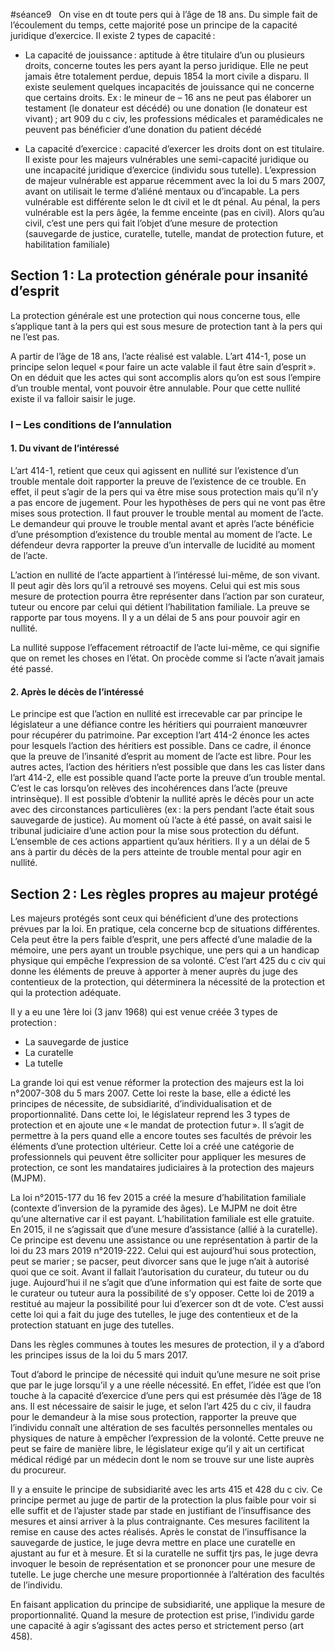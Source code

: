 #séance9 
 
On vise en dt toute pers qui à l’âge de 18 ans. Du simple fait de l’écoulement du temps, cette majorité pose un principe de la capacité juridique d’exercice. Il existe 2 types de capacité :  

- La capacité de jouissance : aptitude à être titulaire d’un ou plusieurs droits, concerne toutes les pers ayant la perso juridique. Elle ne peut jamais être totalement perdue, depuis 1854 la mort civile a disparu. Il existe seulement quelques incapacités de jouissance qui ne concerne que certains droits. Ex : le mineur de – 16 ans ne peut pas élaborer un testament (le donateur est décédé) ou une donation (le donateur est vivant) ; art 909 du c civ, les professions médicales et paramédicales ne peuvent pas bénéficier d’une donation du patient décédé  
    

- La capacité d’exercice : capacité d’exercer les droits dont on est titulaire. Il existe pour les majeurs vulnérables une semi-capacité juridique ou une incapacité juridique d’exercice (individu sous tutelle). L’expression de majeur vulnérable est apparue récemment avec la loi du 5 mars 2007, avant on utilisait le terme d’aliéné mentaux ou d’incapable. La pers vulnérable est différente selon le dt civil et le dt pénal. Au pénal, la pers vulnérable est la pers âgée, la femme enceinte (pas en civil). Alors qu’au civil, c’est une pers qui fait l’objet d’une mesure de protection (sauvegarde de justice, curatelle, tutelle, mandat de protection future, et habilitation familiale) 
    

## Section 1 : La protection générale pour insanité d’esprit 

La protection générale est une protection qui nous concerne tous, elle s’applique tant à la pers qui est sous mesure de protection tant à la pers qui ne l’est pas. 

A partir de l’âge de 18 ans, l’acte réalisé est valable. L’art 414-1, pose un principe selon lequel « pour faire un acte valable il faut être sain d’esprit ». On en déduit que les actes qui sont accomplis alors qu’on est sous l’empire d’un trouble mental, vont pouvoir être annulable. Pour que cette nullité existe il va falloir saisir le juge.  

### I – Les conditions de l’annulation 
#### 1. Du vivant de l’intéressé 
L’art 414-1, retient que ceux qui agissent en nullité sur l’existence d’un trouble mentale doit rapporter la preuve de l’existence de ce trouble. En effet, il peut s’agir de la pers qui va être mise sous protection mais qu’il n’y a pas encore de jugement. Pour les hypothèses de pers qui ne vont pas être mises sous protection. Il faut prouver le trouble mental au moment de l’acte. Le demandeur qui prouve le trouble mental avant et après l’acte bénéficie d’une présomption d’existence du trouble mental au moment de l’acte. Le défendeur devra rapporter la preuve d’un intervalle de lucidité au moment de l’acte.  

L’action en nullité de l’acte appartient à l’intéressé lui-même, de son vivant. Il peut agir dès lors qu’il a retrouvé ses moyens. Celui qui est mis sous mesure de protection pourra être représenter dans l’action par son curateur, tuteur ou encore par celui qui détient l’habilitation familiale. La preuve se rapporte par tous moyens. Il y a un délai de 5 ans pour pouvoir agir en nullité. 

La nullité suppose l’effacement rétroactif de l’acte lui-même, ce qui signifie que on remet les choses en l’état. On procède comme si l’acte n’avait jamais été passé.  
#### 2. Après le décès de l’intéressé 
Le principe est que l’action en nullité est irrecevable car par principe le législateur a une défiance contre les héritiers qui pourraient manœuvrer pour récupérer du patrimoine. Par exception l’art 414-2 énonce les actes pour lesquels l’action des héritiers est possible. Dans ce cadre, il énonce que la preuve de l’insanité d’esprit au moment de l’acte est libre. Pour les autres actes, l’action des héritiers n’est possible que dans les cas lister dans l’art 414-2, elle est possible quand l’acte porte la preuve d’un trouble mental. C’est le cas lorsqu’on relèves des incohérences dans l’acte (preuve intrinsèque). Il est possible d’obtenir la nullité après le décès pour un acte avec des circonstances particulières (ex : la pers pendant l’acte était sous sauvegarde de justice). Au moment où l’acte à été passé, on avait saisi le tribunal judiciaire d’une action pour la mise sous protection du défunt. L’ensemble de ces actions appartient qu’aux héritiers. Il y a un délai de 5 ans à partir du décès de la pers atteinte de trouble mental pour agir en nullité. 

## Section 2 : Les règles propres au majeur protégé 

Les majeurs protégés sont ceux qui bénéficient d’une des protections prévues par la loi. En pratique, cela concerne bcp de situations différentes. Cela peut être la pers faible d’esprit, une pers affecté d’une maladie de la mémoire, une pers ayant un trouble psychique, une pers qui a un handicap physique qui empêche l’expression de sa volonté. C’est l’art 425 du c civ qui donne les éléments de preuve à apporter à mener auprès du juge des contentieux de la protection, qui déterminera la nécessité de la protection et qui la protection adéquate.  

Il y a eu une 1ère loi (3 janv 1968) qui est venue créée 3 types de protection :  

- La sauvegarde de justice  
- La curatelle 
- La tutelle 

La grande loi qui est venue réformer la protection des majeurs est la loi n°2007-308 du 5 mars 2007. Cette loi reste la base, elle a édicté les principes de nécessite, de subsidiarité, d’individualisation et de proportionnalité. Dans cette loi, le législateur reprend les 3 types de protection et en ajoute une « le mandat de protection futur ». Il s’agit de permettre à la pers quand elle a encore toutes ses facultés de prévoir les éléments d’une protection ultérieur. Cette loi a créé une catégorie de professionnels qui peuvent être solliciter pour appliquer les mesures de protection, ce sont les mandataires judiciaires à la protection des majeurs (MJPM).  

La loi n°2015-177 du 16 fev 2015 a créé la mesure d’habilitation familiale (contexte d’inversion de la pyramide des âges). Le MJPM ne doit être qu’une alternative car il est payant. L’habilitation familiale est elle gratuite. En 2015, il ne s’agissait que d’une mesure d’assistance (allié à la curatelle). Ce principe est devenu une assistance ou une représentation à partir de la loi du 23 mars 2019 n°2019-222. Celui qui est aujourd’hui sous protection, peut se marier ; se pacser, peut divorcer sans que le juge n’ait à autorisé quoi que ce soit. Avant il fallait l’autorisation du curateur, du tuteur ou du juge. Aujourd’hui il ne s’agit que d’une information qui est faite de sorte que le curateur ou tuteur aura la possibilité de s’y opposer. Cette loi de 2019 a restitué au majeur la possibilité pour lui d’exercer son dt de vote. C’est aussi cette loi qui a fait du juge des tutelles, le juge des contentieux et de la protection statuant en juge des tutelles. 

Dans les règles communes à toutes les mesures de protection, il y a d’abord les principes issus de la loi du 5 mars 2017.  

Tout d’abord le principe de nécessité qui induit qu’une mesure ne soit prise que par le juge lorsqu’il y a une réelle nécessité. En effet, l’idée est que l’on touche à la capacité d’exercice d’une pers qui est présumée dès l’âge de 18 ans. Il est nécessaire de saisir le juge, et selon l’art 425 du c civ, il faudra pour le demandeur à la mise sous protection, rapporter la preuve que l’individu connaît une altération de ses facultés personnelles mentales ou physiques de nature à empêcher l’expression de la volonté. Cette preuve ne peut se faire de manière libre, le législateur exige qu’il y ait un certificat médical rédigé par un médecin dont le nom se trouve sur une liste auprès du procureur.  

Il y a ensuite le principe de subsidiarité avec les arts 415 et 428 du c civ. Ce principe permet au juge de partir de la protection la plus faible pour voir si elle suffit et de l’ajuster stade par stade en justifiant de l’insuffisance des mesures et ainsi arriver à la plus contraignante. Ces mesures facilitent la remise en cause des actes réalisés. Après le constat de l’insuffisance la sauvegarde de justice, le juge devra mettre en place une curatelle en ajustant au fur et à mesure. Et si la curatelle ne suffit tjrs pas, le juge devra invoquer le besoin de représentation et se prononcer pour une mesure de tutelle. Le juge cherche une mesure proportionnée à l’altération des facultés de l’individu. 

En faisant application du principe de subsidiarité, une applique la mesure de proportionnalité. Quand la mesure de protection est prise, l’individu garde une capacité à agir s’agissant des actes perso et strictement perso (art 458).